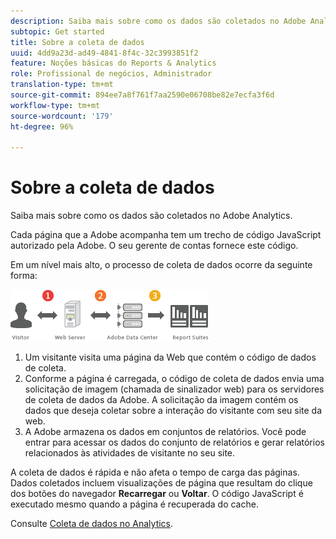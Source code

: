 ```yaml
---
description: Saiba mais sobre como os dados são coletados no Adobe Analytics.
subtopic: Get started
title: Sobre a coleta de dados
uuid: 4dd9a23d-ad49-4841-8f4c-32c3993851f2
feature: Noções básicas do Reports & Analytics
role: Profissional de negócios, Administrador
translation-type: tm+mt
source-git-commit: 894ee7a8f761f7aa2590e06708be82e7ecfa3f6d
workflow-type: tm+mt
source-wordcount: '179'
ht-degree: 96%

---
```



# Sobre a coleta de dados

Saiba mais sobre como os dados são coletados no Adobe Analytics.

Cada página que a Adobe acompanha tem um trecho de código JavaScript autorizado pela Adobe. O seu gerente de contas fornece este código.

Em um nível mais alto, o processo de coleta de dados ocorre da seguinte forma:

![](assets/data_collection.png)

1. Um visitante visita uma página da Web que contém o código de dados de coleta.
1. Conforme a página é carregada, o código de coleta de dados envia uma solicitação de imagem (chamada de sinalizador web) para os servidores de coleta de dados da Adobe. A solicitação da imagem contém os dados que deseja coletar sobre a interação do visitante com seu site da web.
1. A Adobe armazena os dados em conjuntos de relatórios. Você pode entrar para acessar os dados do conjunto de relatórios e gerar relatórios relacionados às atividades de visitante no seu site.

A coleta de dados é rápida e não afeta o tempo de carga das páginas. Dados coletados incluem visualizações de página que resultam do clique dos botões do navegador **Recarregar** ou **Voltar**. O código JavaScript é executado mesmo quando a página é recuperada do cache.

Consulte [Coleta de dados no Analytics](/help/import/home.md).
